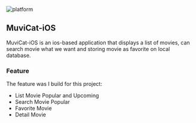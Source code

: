 ![platform](https://img.shields.io/badge/platform-iOS-orange?style=flat-square)

## MuviCat-iOS
MuviCat-iOS is an ios-based application that displays a list of movies, can search movie what we want and storing movie as favorite on local database.

### Feature
The feature was I build for this project:
- List Movie Popular and Upcoming
- Search Movie Popular
- Favorite Movie
- Detail Movie

